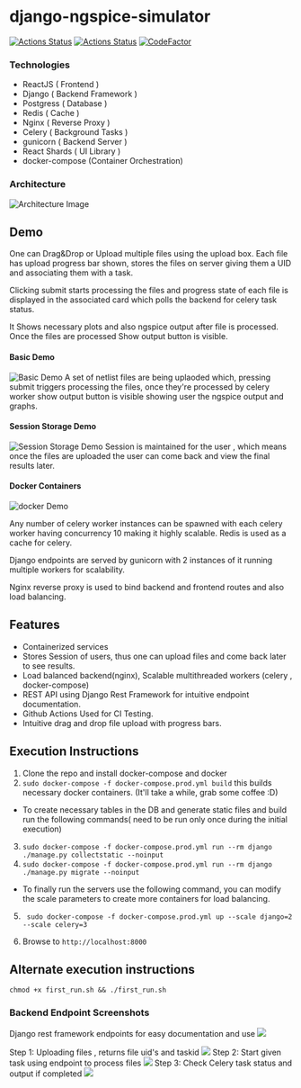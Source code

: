 # django-ngspice-simulator
[![Actions Status](https://github.com/darshkpatel/django-ngspice-simulator/workflows/React%20CI/badge.svg)](https://github.com/darshkpatel/django-ngspice-simulator/actions)
[![Actions Status](https://github.com/darshkpatel/django-ngspice-simulator/workflows/Docker%20Builds/badge.svg)](https://github.com/darshkpatel/django-ngspice-simulator/actions)
[![CodeFactor](https://www.codefactor.io/repository/github/darshkpatel/django-ngspice-simulator/badge)](https://www.codefactor.io/repository/github/darshkpatel/django-ngspice-simulator)
### Technologies
* ReactJS ( Frontend )
* Django ( Backend Framework )
* Postgress ( Database )
* Redis ( Cache )
* Nginx ( Reverse Proxy )
* Celery ( Background Tasks )
* gunicorn ( Backend Server )
* React Shards ( UI Library )
* docker-compose (Container Orchestration)

### Architecture
![Architecture Image](./documentation/Architecture.png)

## Demo

One can Drag&Drop or Upload multiple files using the upload box.
Each file has upload progress bar shown, stores the files on server giving them a UID and associating them with a task.

Clicking submit starts processing the files and progress state of each file is displayed in the associated card which polls the backend for celery task status.

It Shows necessary plots and also ngspice output after file is processed. Once the files are processed Show output button is visible.
#### Basic Demo
![Basic Demo](./documentation/MainDemo.gif)
A set of netlist files are being uplaoded which, pressing submit triggers processing the files, once they're processed by celery worker show output button is visible showing user the ngspice output and graphs.

#### Session Storage Demo
![Session Storage Demo](./documentation/maintain-session.gif)
Session is maintained for the user , which means once the files are uploaded the user can come back and view the final results later.

#### Docker Containers
![docker Demo](./documentation/docker-compose.gif)

Any number of celery worker instances can be spawned with each celery worker having concurrency 10 making it highly scalable. Redis is used as a cache for celery.

Django endpoints are served by gunicorn with 2 instances of it running multiple workers for scalability.

Nginx reverse proxy is used to bind backend and frontend routes and also load balancing.


## Features

* Containerized services
* Stores Session of users, thus one can upload files and come back later to see results.
* Load balanced backend(nginx), Scalable multithreaded workers (celery , docker-compose)
* REST API using Django Rest Framework for intuitive endpoint documentation.
* Github Actions Used for CI Testing.
* Intuitive drag and drop file upload with progress bars.

## Execution Instructions
1. Clone the repo and install docker-compose and docker
2. ```sudo docker-compose -f docker-compose.prod.yml build``` this builds necessary docker containers. (It'll take a while, grab some coffee :D)

* To create necessary tables in the DB and generate static files and build  run the following commands( need to be run only once during the initial execution)
3. ``` sudo docker-compose -f docker-compose.prod.yml run --rm django ./manage.py collectstatic --noinput ```
4. ``` sudo docker-compose -f docker-compose.prod.yml run --rm django ./manage.py migrate --noinput ```

* To finally run the servers use the following command, you can modify the scale parameters to create more containers for load balancing.
5.  ``` sudo docker-compose -f docker-compose.prod.yml up --scale django=2 --scale celery=3```

6. Browse to ```http://localhost:8000```

## Alternate execution instructions
```
chmod +x first_run.sh && ./first_run.sh
 ```
### Backend Endpoint Screenshots
Django rest framework endpoints for easy documentation and use
![](./documentation/DRF-Tasks.png)

Step 1: Uploading files , returns file uid's and taskid
![](./documentation/S1.png)
Step 2: Start given task using endpoint to process files
![](./documentation/S2.png)
Step 3: Check Celery task status and output if completed
![](./documentation/S3.png)
